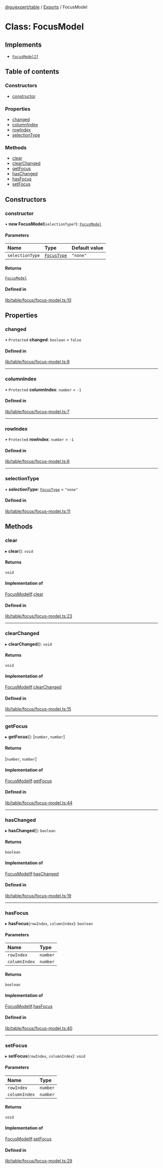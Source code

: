 [@guiexpert/table](../README.md) / [Exports](../modules.md) / FocusModel

# Class: FocusModel

## Implements

- [`FocusModelIf`](../interfaces/FocusModelIf.md)

## Table of contents

### Constructors

- [constructor](FocusModel.md#constructor)

### Properties

- [changed](FocusModel.md#changed)
- [columnIndex](FocusModel.md#columnindex)
- [rowIndex](FocusModel.md#rowindex)
- [selectionType](FocusModel.md#selectiontype)

### Methods

- [clear](FocusModel.md#clear)
- [clearChanged](FocusModel.md#clearchanged)
- [getFocus](FocusModel.md#getfocus)
- [hasChanged](FocusModel.md#haschanged)
- [hasFocus](FocusModel.md#hasfocus)
- [setFocus](FocusModel.md#setfocus)

## Constructors

### constructor

• **new FocusModel**(`selectionType?`): [`FocusModel`](FocusModel.md)

#### Parameters

| Name | Type | Default value |
| :------ | :------ | :------ |
| `selectionType` | [`FocusType`](../modules.md#focustype) | `"none"` |

#### Returns

[`FocusModel`](FocusModel.md)

#### Defined in

[lib/table/focus/focus-model.ts:10](https://github.com/guiexperttable/ge-table/blob/6aaca3c/libs/table/src/lib/table/focus/focus-model.ts#L10)

## Properties

### changed

• `Protected` **changed**: `boolean` = `false`

#### Defined in

[lib/table/focus/focus-model.ts:8](https://github.com/guiexperttable/ge-table/blob/6aaca3c/libs/table/src/lib/table/focus/focus-model.ts#L8)

___

### columnIndex

• `Protected` **columnIndex**: `number` = `-1`

#### Defined in

[lib/table/focus/focus-model.ts:7](https://github.com/guiexperttable/ge-table/blob/6aaca3c/libs/table/src/lib/table/focus/focus-model.ts#L7)

___

### rowIndex

• `Protected` **rowIndex**: `number` = `-1`

#### Defined in

[lib/table/focus/focus-model.ts:6](https://github.com/guiexperttable/ge-table/blob/6aaca3c/libs/table/src/lib/table/focus/focus-model.ts#L6)

___

### selectionType

• **selectionType**: [`FocusType`](../modules.md#focustype) = `"none"`

#### Defined in

[lib/table/focus/focus-model.ts:11](https://github.com/guiexperttable/ge-table/blob/6aaca3c/libs/table/src/lib/table/focus/focus-model.ts#L11)

## Methods

### clear

▸ **clear**(): `void`

#### Returns

`void`

#### Implementation of

[FocusModelIf](../interfaces/FocusModelIf.md).[clear](../interfaces/FocusModelIf.md#clear)

#### Defined in

[lib/table/focus/focus-model.ts:23](https://github.com/guiexperttable/ge-table/blob/6aaca3c/libs/table/src/lib/table/focus/focus-model.ts#L23)

___

### clearChanged

▸ **clearChanged**(): `void`

#### Returns

`void`

#### Implementation of

[FocusModelIf](../interfaces/FocusModelIf.md).[clearChanged](../interfaces/FocusModelIf.md#clearchanged)

#### Defined in

[lib/table/focus/focus-model.ts:15](https://github.com/guiexperttable/ge-table/blob/6aaca3c/libs/table/src/lib/table/focus/focus-model.ts#L15)

___

### getFocus

▸ **getFocus**(): [`number`, `number`]

#### Returns

[`number`, `number`]

#### Implementation of

[FocusModelIf](../interfaces/FocusModelIf.md).[getFocus](../interfaces/FocusModelIf.md#getfocus)

#### Defined in

[lib/table/focus/focus-model.ts:44](https://github.com/guiexperttable/ge-table/blob/6aaca3c/libs/table/src/lib/table/focus/focus-model.ts#L44)

___

### hasChanged

▸ **hasChanged**(): `boolean`

#### Returns

`boolean`

#### Implementation of

[FocusModelIf](../interfaces/FocusModelIf.md).[hasChanged](../interfaces/FocusModelIf.md#haschanged)

#### Defined in

[lib/table/focus/focus-model.ts:19](https://github.com/guiexperttable/ge-table/blob/6aaca3c/libs/table/src/lib/table/focus/focus-model.ts#L19)

___

### hasFocus

▸ **hasFocus**(`rowIndex`, `columnIndex`): `boolean`

#### Parameters

| Name | Type |
| :------ | :------ |
| `rowIndex` | `number` |
| `columnIndex` | `number` |

#### Returns

`boolean`

#### Implementation of

[FocusModelIf](../interfaces/FocusModelIf.md).[hasFocus](../interfaces/FocusModelIf.md#hasfocus)

#### Defined in

[lib/table/focus/focus-model.ts:40](https://github.com/guiexperttable/ge-table/blob/6aaca3c/libs/table/src/lib/table/focus/focus-model.ts#L40)

___

### setFocus

▸ **setFocus**(`rowIndex`, `columnIndex`): `void`

#### Parameters

| Name | Type |
| :------ | :------ |
| `rowIndex` | `number` |
| `columnIndex` | `number` |

#### Returns

`void`

#### Implementation of

[FocusModelIf](../interfaces/FocusModelIf.md).[setFocus](../interfaces/FocusModelIf.md#setfocus)

#### Defined in

[lib/table/focus/focus-model.ts:29](https://github.com/guiexperttable/ge-table/blob/6aaca3c/libs/table/src/lib/table/focus/focus-model.ts#L29)
